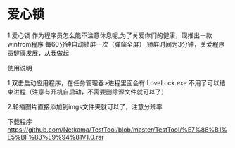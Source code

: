 # 爱心锁

1.爱心锁
作为程序员怎么能不注意休息呢,为了关爱你们的健康，现推出一款winfrom程序
每60分钟自动锁屏一次（弹窗全屏）,锁屏时间为3分钟，关爱程序员健康发展，从我做起


使用说明 

1.双击启动应用程序，在任务管理器>进程里面会有 LoveLock.exe  不用了可以结束进程（注意有开机自启动，不需要删除源文件就可以了）

2.轮播图片直接添加到imgs文件夹就可以了，注意分辨率

下载程序       
https://github.com/Netkama/TestTool/blob/master/TestTool/%E7%88%B1%E5%BF%83%E9%94%81V1.0.rar
